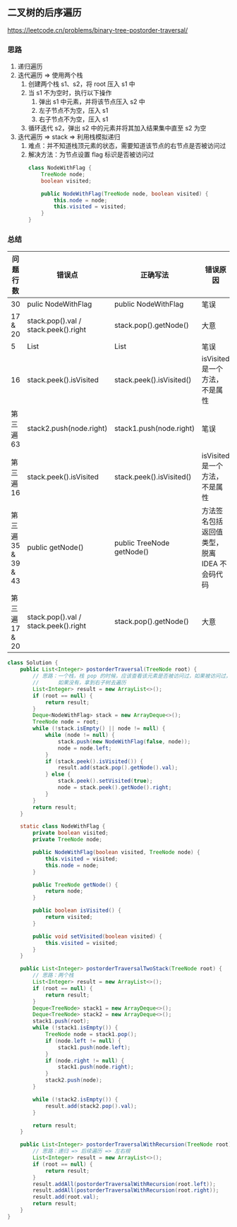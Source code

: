 ## 二叉树的后序遍历

<https://leetcode.cn/problems/binary-tree-postorder-traversal/>

### 思路

1. 递归遍历
2. 迭代遍历 => 使用两个栈
    1. 创建两个栈 s1、s2，将 root 压入 s1 中
    2. 当 s1 不为空时，执行以下操作
        1. 弹出 s1 中元素，并将该节点压入 s2 中
        2. 左子节点不为空，压入 s1
        3. 右子节点不为空，压入 s1
    3. 循环迭代 s2，弹出 s2 中的元素并将其加入结果集中直至 s2 为空
3. 迭代遍历 => stack => 利用栈模拟递归
    1. 难点：并不知道栈顶元素的状态，需要知道该节点的右节点是否被访问过
    2. 解决方法：为节点设置 flag 标识是否被访问过
        ```java
        class NodeWithFlag {
            TreeNode node;
            boolean visited;
       
            public NodeWithFlag(TreeNode node, boolean visited) {
                this.node = node;
                this.visited = visited;
            }
        }
        ```

### 总结

| 问题行数             | 错误点                                  | 正确写法                      | 错误原因                      |
|------------------|--------------------------------------|---------------------------|---------------------------|
| 30               | pulic NodeWithFlag                   | public NodeWithFlag       | 笔误                        |
| 17 & 20          | stack.pop().val / stack.peek().right | stack.pop().getNode()     | 大意                        |
| 5                | List<Integet>                        | List<Integer>             | 笔误                        |
| 16               | stack.peek().isVisited               | stack.peek().isVisited()  | isVisited 是一个方法，不是属性      |
| 第三遍 63           | stack2.push(node.right)              | stack1.push(node.right)   | 笔误                        |
| 第三遍 16           | stack.peek().isVisited               | stack.peek().isVisited()  | isVisited 是一个方法，不是属性      |
| 第三遍 35 & 39 & 43 | public getNode()                     | public TreeNode getNode() | 方法签名包括返回值类型，脱离 IDEA 不会码代码 |
| 第三遍 17 & 20      | stack.pop().val / stack.peek().right | stack.pop().getNode()     | 大意                        |

```java
class Solution {
    public List<Integer> postorderTraversal(TreeNode root) {
        // 思路：一个栈，栈 pop 的时候，应该查看该元素是否被访问过，如果被访问过，那么加入 result
        // 		如果没有，拿到右子树去遍历
        List<Integer> result = new ArrayList<>();
        if (root == null) {
            return result;
        }
        Deque<NodeWithFlag> stack = new ArrayDeque<>();
        TreeNode node = root;
        while (!stack.isEmpty() || node != null) {
            while (node != null) {
                stack.push(new NodeWithFlag(false, node));
                node = node.left;
            }
            if (stack.peek().isVisited()) {
                result.add(stack.pop().getNode().val);
            } else {
                stack.peek().setVisited(true);
                node = stack.peek().getNode().right;
            }
        }
        return result;
    }

    static class NodeWithFlag {
        private boolean visited;
        private TreeNode node;

        public NodeWithFlag(boolean visited, TreeNode node) {
            this.visited = visited;
            this.node = node;
        }

        public TreeNode getNode() {
            return node;
        }

        public boolean isVisited() {
            return visited;
        }

        public void setVisited(boolean visited) {
            this.visited = visited;
        }
    }

    public List<Integer> postorderTraversalTwoStack(TreeNode root) {
        // 思路：两个栈
        List<Integer> result = new ArrayList<>();
        if (root == null) {
            return result;
        }
        Deque<TreeNode> stack1 = new ArrayDeque<>();
        Deque<TreeNode> stack2 = new ArrayDeque<>();
        stack1.push(root);
        while (!stack1.isEmpty()) {
            TreeNode node = stack1.pop();
            if (node.left != null) {
                stack1.push(node.left);
            }
            if (node.right != null) {
                stack1.push(node.right);
            }
            stack2.push(node);
        }

        while (!stack2.isEmpty()) {
            result.add(stack2.pop().val);
        }

        return result;
    }

    public List<Integer> postorderTraversalWithRecursion(TreeNode root) {
        // 思路：递归 => 后续遍历 => 左右根
        List<Integer> result = new ArrayList<>();
        if (root == null) {
            return result;
        }
        result.addAll(postorderTraversalWithRecursion(root.left));
        result.addAll(postorderTraversalWithRecursion(root.right));
        result.add(root.val);
        return result;
    }
}
```
